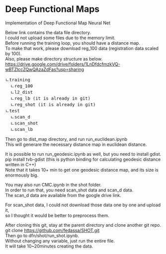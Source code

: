 # Deep Functional Maps
Implementation of Deep Functional Map Neural Net

Below link contains the data file directory.<br />
I could not upload some files due to the memory limit.<br />
Before running the training loop, you should have a distance map.<br />
To make that work, please download reg_100 data (registration data scaled by 100). <br />
Also, please make directory structure as below.<br />
https://drive.google.com/drive/folders/1LnDfdcfmzkVQ-wBTZlccZQwQAzaZdFas?usp=sharing<br />
<pre>
ㄴtraining
  ㄴreg_100
  ㄴl2_dist
  ㄴreg_lb (it is already in git)
  ㄴreg_shot (it is already in git)
ㄴtest
  ㄴscan_d
  ㄴscan_shot
  ㄴscan_lb
</pre>
  
Then go to dist_map directory, and run run_euclidean.ipynb<br />
This will generare the necessary distance map in euclidean distance.<br />

It is possible to run run_geodesic.ipynb as well, but you need to install gdist.<br />
pip install tvb-gdist (this is python binding for calculating geodesic distance written in C++)<br />
Note that it takes 10+ min to get one geodesic distance map, and its size is enormously big.<br />

You may also run CMC.ipynb in the shot folder.<br />
In order to run that, you need scan_shot data and scan_d data.<br />
The scan_d data are available from the google drive link.<br />

For scan_shot data, I could not download those data one by one and upload it,<br />
so I thought it would be better to preprocess them.<br />

After cloning this git, stay at the parent directory and clone another git repo.<br />
git clone https://github.com/fedassa/SHOT.git<br />
Then go to dfn/shot/run_shot.ipynb.<br />
Without changing any variable, just run the entire file.<br />
It will take 10~20minutes creating the data.
